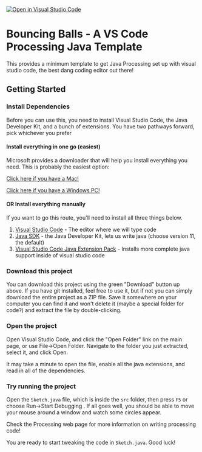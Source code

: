 [![Open in Visual Studio Code](https://classroom.github.com/assets/open-in-vscode-2e0aaae1b6195c2367325f4f02e2d04e9abb55f0b24a779b69b11b9e10269abc.svg)](https://classroom.github.com/online_ide?assignment_repo_id=16702153&assignment_repo_type=AssignmentRepo)
# Bouncing Balls - A VS Code Processing Java Template

This provides a minimum template to get Java Processing set up with visual studio code, the best dang coding editor out there!


## Getting Started

### Install Dependencies

Before you can use this, you need to install Visual Studio Code, the Java Developer Kit, and a bunch of extensions. You have two pathways forward, pick whichever you prefer

#### Install everything in one go (easiest)

Microsoft provides a downloader that will help you install everything you need. This is probably the easiest option:

[Click here if you have a Mac!](https://aka.ms/vscode-java-installer-mac)

[Click here if you have a Windows PC!](https://aka.ms/vscode-java-installer-win)

#### OR Install everything manually

If you want to go this route, you'll need to install all three things below.

1. [Visual Studio Code](http://code.visualstudio.com) - The editor where we will type code
2. [Java SDK](http://www.adoptopenjdk.net) - the Java Developer Kit, lets us write java (choose version 11, the default)
3. [Visual Studio Code Java Extension Pack](https://marketplace.visualstudio.com/items?itemName=vscjava.vscode-java-pack) - Installs more complete java support inside of visual studio code

### Download this project

You can download this project using the green "Download" button up above. If you have git installed, feel free to use it, but if not you can simply download the entire project as a ZIP file. Save it somewhere on your computer you can find it and won't delete it (maybe a special folder for code?) and extract the file by double-clicking.

### Open the project

Open Visual Studio Code, and click the "Open Folder" link on the main page, or use File->Open Folder. Navigate to the folder you just extracted, select it, and click Open.

It may take a minute to open the file, enable all the java extensions, and read in all of the dependencies. 

### Try running the project

Open the `Sketch.java` file, which is inside the `src` folder, then press `F5` or choose Run->Start Debugging . If all goes well, you should be able to move your mouse around a window and watch some circles appear.

Check the Processing web page for more information on writing processing code!

You are ready to start tweaking the code in `Sketch.java`. Good luck!